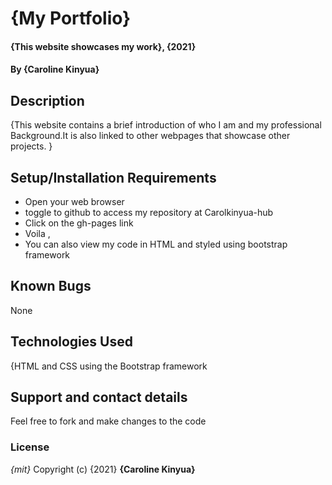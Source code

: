 # {My Portfolio}
#### {This website showcases my work}, {2021}
#### By **{Caroline Kinyua}**
## Description
{This website contains a brief introduction of who I am and my professional Background.It is also linked to other webpages that showcase other projects.
}
## Setup/Installation Requirements
* Open your web browser
* toggle to github to access my repository at Carolkinyua-hub
* Click on the gh-pages link
* Voila ,
* You can also view my code in HTML and styled using bootstrap framework

## Known Bugs
None 
## Technologies Used
{HTML and CSS using the Bootstrap framework
## Support and contact details
Feel free to fork and make changes to the code
### License
*{mit}*
Copyright (c) {2021} **{Caroline Kinyua}**